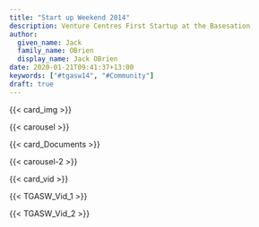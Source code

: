 ```yaml
---
title: "Start up Weekend 2014"
description: Venture Centres First Startup at the Basesation
author:
  given_name: Jack
  family_name: OBrien
  display_name: Jack OBrien
date: 2020-01-21T09:41:37+13:00
keywords: ["#tgasw14", "#Community"] 
draft: true
---
```

{{< card_img >}}

{{< carousel >}}

{{< card_Documents >}}

{{< carousel-2 >}}

{{< card_vid >}}

{{< TGASW_Vid_1 >}}

{{< TGASW_Vid_2 >}}

